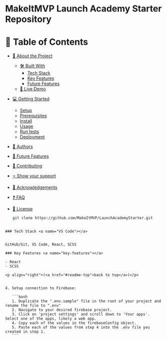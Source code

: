 
# MakeItMVP Launch Academy Starter Repository

<a name="Data Project"></a>

# 📗 Table of Contents


- [📖 About the Project](#about-project)
  - [🛠 Built With](#built-with)
    - [Tech Stack](#tech-stack)
    - [Key Features](#key-features)
    - [Future Features](#future-features)
  - [🚀 Live Demo](#live-demo)
- [💻 Getting Started](#getting-started)
  - [Setup](#setup)
  - [Prerequisites](#prerequisites)
  - [Install](#install)
  - [Usage](#usage)
  - [Run tests](#run-tests)
  - [Deployment](#triangular_flag_on_post-deployment)
- [👥 Authors](#authors)
- [🔭 Future Features](#future-features)
- [🤝 Contributing](#contributing)
- [⭐️ Show your support](#support)
- [🙏 Acknowledgements](#acknowledgements)
- [❓ FAQ](#faq)
- [📝 License](#license)




   ```bash
   git clone https://github.com/MakeItMVP/LaunchAcademyStarter.git
   ```

````

### Tech Stack <a name="VS Code"></a>


GitHub/Git, VS Code, React, SCSS

### Key Features <a name="key-features"></a>

- React
- SCSS

<p align="right">(<a href="#readme-top">back to top</a>)</p>


4. Setup connection to Firebase:

   ```bash
   1. Duplicate the ".env.sample" file in the root of your project and    rename the file to ".env"
   2. Navigate to your desired firebase project.
   3. Click on 'project settings' and scroll down to 'Your apps'. Select one of the apps, likely a web app.
   4. Copy each of the values in the firebaseConfig object.
   5. Paste each of the values from step 4 into the .env file you created in step 1.
   ```



